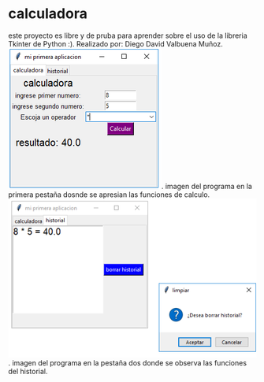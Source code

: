 # calculadora
este proyecto es libre y de pruba para aprender sobre el uso de la libreria Tkinter de Python :).
Realizado por:
Diego David Valbuena  Muñoz.
![GitHub Logo](/calculadora/imagen_calculadora_1.png).
imagen del programa en la primera pestaña dosnde se apresian las funciones de calculo.
![GitHub Logo](/calculadora/imagen_calculadora_2.png).
imagen del programa en la pestaña dos donde se observa las funciones del historial.
